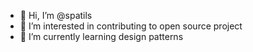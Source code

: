 - 👋 Hi, I’m @spatils
- 👀 I’m interested in contributing to open source project
- 🌱 I’m currently learning design patterns

<!---
spatils/spatils is a ✨ special ✨ repository because its `README.md` (this file) appears on your GitHub profile.
You can click the Preview link to take a look at your changes.
--->
